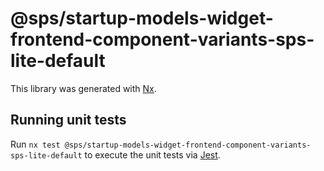 # @sps/startup-models-widget-frontend-component-variants-sps-lite-default

This library was generated with [Nx](https://nx.dev).

## Running unit tests

Run `nx test @sps/startup-models-widget-frontend-component-variants-sps-lite-default` to execute the unit tests via [Jest](https://jestjs.io).
